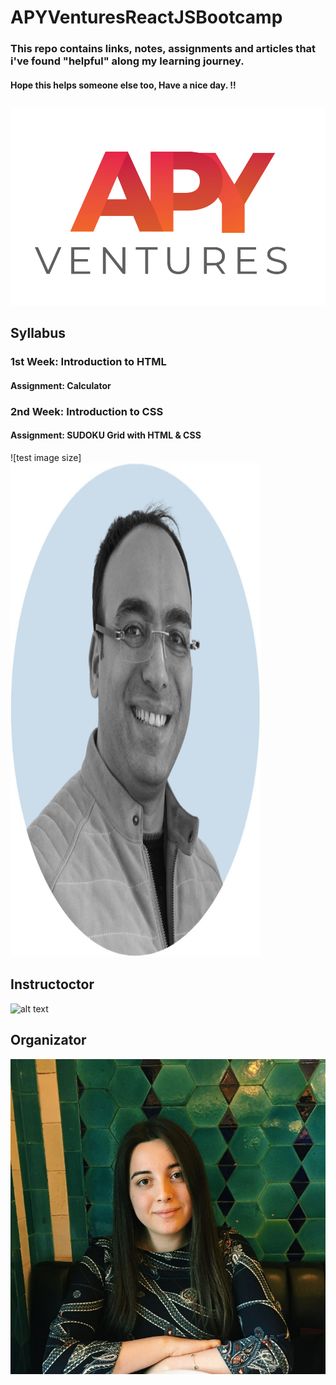 # APYVenturesReactJSBootcamp


### This repo contains links, notes, assignments and articles that i've found "helpful" along my learning journey.
#### Hope this helps someone else too, Have a nice day. !!

##
![alt text](https://github.com/JosephWesleyanW/APYVenturesReactJSBootcamp/blob/main/img/apy_ventures.png)
##

## Syllabus
### 1st Week: Introduction to HTML
#### Assignment: Calculator
### 2nd Week: Introduction to CSS
#### Assignment: SUDOKU Grid with HTML & CSS

![test image size]<img src="https://github.com/JosephWesleyanW/APYVenturesReactJSBootcamp/blob/main/img/1640611682019.jpg" width="400" height="790">

## Instructoctor
![alt text](https://github.com/JosephWesleyanW/APYVenturesReactJSBootcamp/blob/main/img/1640611682019.jpg|width=100px) 

## Organizator
![alt text](https://github.com/JosephWesleyanW/APYVenturesReactJSBootcamp/blob/main/img/1648202432703.jpg)
